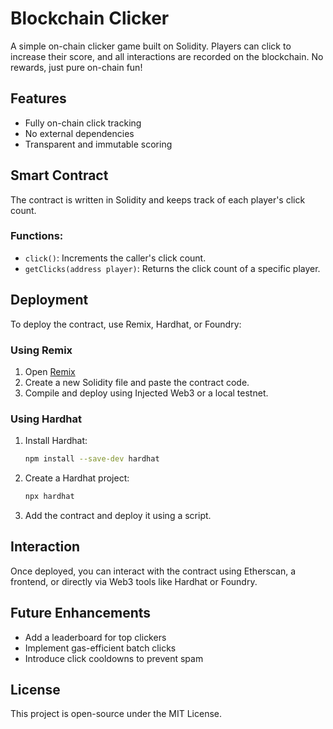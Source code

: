 # Blockchain Clicker

A simple on-chain clicker game built on Solidity. Players can click to increase their score, and all interactions are recorded on the blockchain. No rewards, just pure on-chain fun!

## Features
- Fully on-chain click tracking
- No external dependencies
- Transparent and immutable scoring

## Smart Contract
The contract is written in Solidity and keeps track of each player's click count.

### Functions:
- `click()`: Increments the caller's click count.   
- `getClicks(address player)`: Returns the click count of a specific player. 

## Deployment
To deploy the contract, use Remix, Hardhat, or Foundry: 

### Using Remix
1. Open [Remix](https://remix.ethereum.org/)
2. Create a new Solidity file and paste the contract code.
3. Compile and deploy using Injected Web3 or a local testnet.

### Using Hardhat
1. Install Hardhat:
   ```bash
   npm install --save-dev hardhat
   ```
2. Create a Hardhat project:
   ```bash
   npx hardhat
   ```
3. Add the contract and deploy it using a script.

## Interaction
Once deployed, you can interact with the contract using Etherscan, a frontend, or directly via Web3 tools like Hardhat or Foundry.

## Future Enhancements
- Add a leaderboard for top clickers
- Implement gas-efficient batch clicks
- Introduce click cooldowns to prevent spam

## License
This project is open-source under the MIT License.

